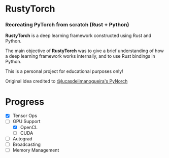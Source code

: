 # RustyTorch

### Recreating PyTorch from scratch (Rust + Python)

**RustyTorch** is a deep learning framework constructed using Rust and Python.

The main objective of **RustyTorch** was to give a brief understanding of how a
deep learning framework works internally, and to use Rust bindings in Python.

This is a personal project for educational purposes only!

Original idea credited to [@lucasdelimanogueira's PyNorch](https://github.com/lucasdelimanogueira/PyNorch)

# Progress

- [x] Tensor Ops
- [ ] GPU Support
  - [x] OpenCL
  - [ ] CUDA
- [ ] Autograd
- [ ] Broadcasting
- [ ] Memory Management

